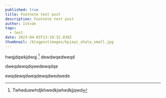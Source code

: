 ```yaml
---
published: true
title: Footnote test post
description: Footnote test post
author: István
tags:
  - test
date: 2023-04-03T13:10:32.030Z
thumbnail: /blogpostimages/kpjayi_shala_small.jpg
---
```

hwqjdqwkjdwqj [^1] dewdwqedweqd

dweqdewqdqwedewqdqe

ewqdewqdweqdewqdwedwede



[^1]:Twheduewhdjkhwedkjwhedkjjqwd